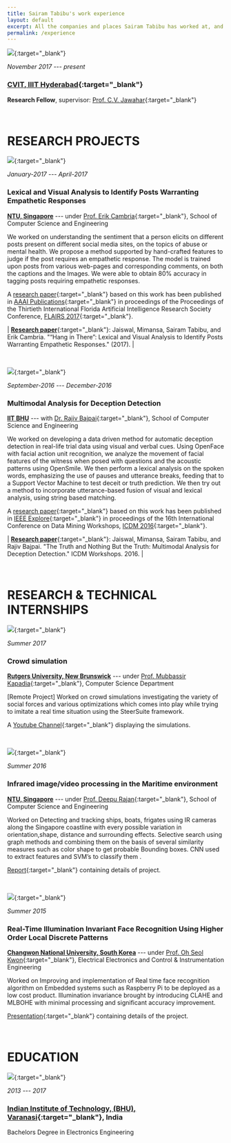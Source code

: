 ```yaml
---
title: Sairam Tabibu's work experience
layout: default
excerpt: All the companies and places Sairam Tabibu has worked at, and the jobs
permalink: /experience
---
```


[<img class="experience-picture" src="{{site.url}}{{site.baseurl}}/images/experience/iiit.png">](http://cvit.iiit.ac.in/){:target="_blank"}

_November 2017 --- present_

### [CVIT, IIIT Hyderabad](http://cvit.iiit.ac.in/){:target="_blank"}

**Research Fellow**, supervisor: [Prof. C.V. Jawahar](https://faculty.iiit.ac.in/~jawahar/){:target="_blank"}

<br />


# RESEARCH PROJECTS

[<img class="experience-picture" src="{{site.url}}{{site.baseurl}}/images/experience/ntu.png">](http://www.ntu.edu.sg/Pages/home.aspx){:target="_blank"}

_January-2017 --- April-2017_

### Lexical and Visual Analysis to Identify Posts Warranting Empathetic Responses

[**NTU, Singapore**](http://www.ntu.edu.sg/Pages/home.aspx) --- under [Prof. Erik Cambria](http://sentic.net/erikcambria/){:target="_blank"}, School of Computer Science and Engineering

We worked on understanding the sentiment that a person elicits on different posts present on different social media sites, on the topics of abuse or mental health. We propose a method supported by hand-crafted features to judge if the post requires an empathetic response. The model is trained upon posts from various web-pages
and corresponding comments, on both the captions and the Images. We were able to obtain 80% accuracy in tagging posts requiring empathetic responses.

A [research paper]({{site.url}}{{site.baseurl}}/docs/publications/FLAIRS.pdf){:target="_blank"} based on this work has been published in [AAAI Publications](https://aaai.org/ocs/index.php/FLAIRS/FLAIRS17/paper/view/15505){:target="_blank"} in proceedings of the Proceedings of the Thirtieth International Florida Artificial Intelligence Research Society Conference, [FLAIRS 2017](https://aaai.org/ocs/index.php/FLAIRS/FLAIRS17/paper/view/15505){:target="_blank"}.

| [**Research paper**]({{site.url}}{{site.baseurl}}/docs/publications/FLAIRS.pdf){:target="_blank"}: Jaiswal, Mimansa, Sairam Tabibu, and Erik Cambria. "“Hang in There”: Lexical and Visual Analysis to Identify Posts Warranting Empathetic Responses." (2017). |


<br />

[<img class="experience-picture" src="{{site.url}}{{site.baseurl}}/images/experience/iitbhu.png">](http://www.iitbhu.ac.in/){:target="_blank"}

_September-2016 --- December-2016_

### Multimodal Analysis for Deception Detection

[**IIT BHU**](http://www.iitbhu.ac.in/) --- with [Dr. Rajiv Bajpai](https://scholar.google.com.sg/citations?user=hHZR1xkAAAAJ&hl=en){:target="_blank"}, School of Computer Science and Engineering

We worked on developing a data driven method for automatic deception detection in real-life trial data using visual and verbal cues. Using OpenFace with facial action unit recognition, we analyze the movement of facial features of the witness when posed with questions and the acoustic patterns using OpenSmile. We then perform a lexical analysis on the spoken words, emphasizing the use of pauses and utterance breaks, feeding that to a Support Vector Machine to test deceit or truth prediction. We then try out a method to incorporate utterance-based fusion of visual and lexical analysis, using string based matching.

A [research paper]({{site.url}}{{site.baseurl}}/docs/publications/ICDMW.pdf){:target="_blank"} based on this work has been published in [IEEE Explore](https://ieeexplore.ieee.org/stamp/stamp.jsp?tp=&arnumber=7836768){:target="_blank"} in proceedings of the 16th International Conference on Data Mining Workshops, [ICDM 2016](https://aaai.org/ocs/index.php/FLAIRS/FLAIRS17/paper/view/15505){:target="_blank"}. 

| [**Research paper**]({{site.url}}{{site.baseurl}}/docs/publications/ICDMW.pdf){:target="_blank"}: Jaiswal, Mimansa, Sairam Tabibu, and Rajiv Bajpai. "The Truth and Nothing But the Truth: Multimodal Analysis for Deception Detection." ICDM Workshops. 2016. |


<br />

# RESEARCH & TECHNICAL INTERNSHIPS

[<img class="experience-picture" src="{{site.url}}{{site.baseurl}}/images/experience/rutgers.png">](https://www.rutgers.edu/){:target="_blank"}

_Summer 2017_

### Crowd simulation

[**Rutgers University, New Brunswick**](https://www.rutgers.edu/) --- under [Prof. Mubbassir Kapadia](https://www.cs.rutgers.edu/~mk1353/){:target="_blank"},  Computer Science Department 

[Remote Project] Worked on crowd simulations investigating the variety of social forces and various optimizations which comes into play while trying to imitate a real time situation using the SteerSuite framework.

A [Youtube Channel](https://www.youtube.com/channel/UCYEGmH0plrYfEzMd-i3B9HA/videos?sort=dd&view=0&shelf_id=0&view_as=subscriber){:target="_blank"} displaying the simulations.


<br />

[<img class="experience-picture" src="{{site.url}}{{site.baseurl}}/images/experience/ntu.png">](http://www.ntu.edu.sg/Pages/home.aspx){:target="_blank"}

_Summer 2016_

### Infrared image/video processing in the Maritime environment

[**NTU, Singapore**](http://www.ntu.edu.sg/Pages/home.aspx) --- under [Prof. Deepu Rajan](http://www3.ntu.edu.sg/home/ASDRajan/){:target="_blank"}, School of Computer Science and Engineering

Worked on Detecting and tracking ships, boats, frigates using IR cameras along the Singapore coastline with every possible variation in orientation,shape, distance and surrounding effects. Selective search using graph methods and combining them on the basis of several similarity measures such as color shape to get probable Bounding boxes. CNN used to extract features and SVM’s to classify them .


[Report](https://docs.google.com/document/d/1RP5xyj35-vTjzmrRlPIW7YQw-oVJxNPoLKdmF5bCq0Y/edit?usp=sharing){:target="_blank"} containing details of project.


<br />

[<img class="experience-picture" src="{{site.url}}{{site.baseurl}}/images/experience/cwnu.jpg">](http://eng.changwon.ac.kr/eng/main/index.php){:target="_blank"}

_Summer 2015_

### Real-Time Illumination Invariant Face Recognition Using Higher Order Local Discrete Patterns

[**Changwon National University, South Korea**](http://eng.changwon.ac.kr/eng/main/index.php) --- under [Prof. Oh Seol Kwon](http://islab.changwon.ac.kr/){:target="_blank"}, Electrical Electronics and Control & Instrumentation Engineering

Worked on Improving and implementation of Real time face recognition algorithm on Embedded systems such as Raspberry Pi to be deployed as a low cost product. Illumination invariance brought by introducing CLAHE and MLBOHE with minimal processing and significant accuracy improvement.

[Presentation](https://docs.google.com/presentation/d/1-ll6d8Roit3vQHDcFgP7_X8bDOrhgfRjVkXC8x-vOrY/edit?usp=sharing){:target="_blank"} containing details of the project.

<br />

# EDUCATION

[<img class="experience-picture" src="{{site.url}}{{site.baseurl}}/images/experience/iitbhu.png">](http://www.iitbhu.ac.in/){:target="_blank"}

_2013 --- 2017_

### [Indian Institute of Technology, (BHU), Varanasi](http://www.iitbhu.ac.in/){:target="_blank"}, India

Bachelors Degree in Electronics Engineering

<br />